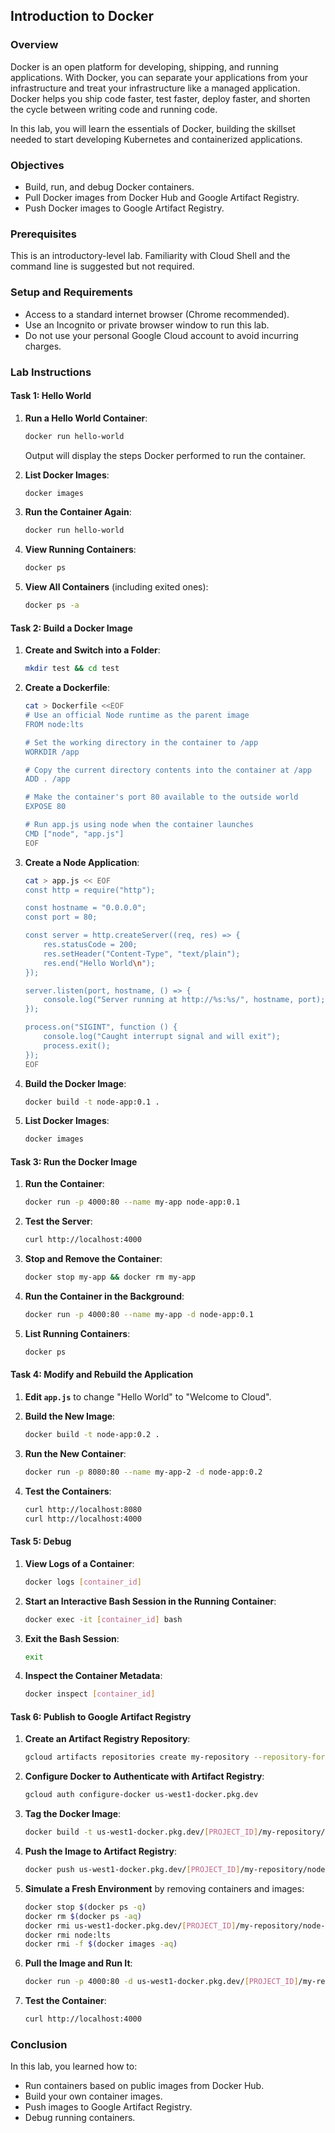 ## Introduction to Docker

### Overview
Docker is an open platform for developing, shipping, and running applications. With Docker, you can separate your applications from your infrastructure and treat your infrastructure like a managed application. Docker helps you ship code faster, test faster, deploy faster, and shorten the cycle between writing code and running code.

In this lab, you will learn the essentials of Docker, building the skillset needed to start developing Kubernetes and containerized applications.

### Objectives
- Build, run, and debug Docker containers.
- Pull Docker images from Docker Hub and Google Artifact Registry.
- Push Docker images to Google Artifact Registry.

### Prerequisites
This is an introductory-level lab. Familiarity with Cloud Shell and the command line is suggested but not required.

### Setup and Requirements
- Access to a standard internet browser (Chrome recommended).
- Use an Incognito or private browser window to run this lab.
- Do not use your personal Google Cloud account to avoid incurring charges.

### Lab Instructions

#### Task 1: Hello World
1. **Run a Hello World Container**:
   ```bash
   docker run hello-world
   ```
   Output will display the steps Docker performed to run the container.

2. **List Docker Images**:
   ```bash
   docker images
   ```

3. **Run the Container Again**:
   ```bash
   docker run hello-world
   ```

4. **View Running Containers**:
   ```bash
   docker ps
   ```

5. **View All Containers** (including exited ones):
   ```bash
   docker ps -a
   ```

#### Task 2: Build a Docker Image
1. **Create and Switch into a Folder**:
   ```bash
   mkdir test && cd test
   ```

2. **Create a Dockerfile**:
   ```bash
   cat > Dockerfile <<EOF
   # Use an official Node runtime as the parent image
   FROM node:lts

   # Set the working directory in the container to /app
   WORKDIR /app

   # Copy the current directory contents into the container at /app
   ADD . /app

   # Make the container's port 80 available to the outside world
   EXPOSE 80

   # Run app.js using node when the container launches
   CMD ["node", "app.js"]
   EOF
   ```

3. **Create a Node Application**:
   ```bash
   cat > app.js << EOF
   const http = require("http");

   const hostname = "0.0.0.0";
   const port = 80;

   const server = http.createServer((req, res) => {
       res.statusCode = 200;
       res.setHeader("Content-Type", "text/plain");
       res.end("Hello World\n");
   });

   server.listen(port, hostname, () => {
       console.log("Server running at http://%s:%s/", hostname, port);
   });

   process.on("SIGINT", function () {
       console.log("Caught interrupt signal and will exit");
       process.exit();
   });
   EOF
   ```

4. **Build the Docker Image**:
   ```bash
   docker build -t node-app:0.1 .
   ```

5. **List Docker Images**:
   ```bash
   docker images
   ```

#### Task 3: Run the Docker Image
1. **Run the Container**:
   ```bash
   docker run -p 4000:80 --name my-app node-app:0.1
   ```

2. **Test the Server**:
   ```bash
   curl http://localhost:4000
   ```

3. **Stop and Remove the Container**:
   ```bash
   docker stop my-app && docker rm my-app
   ```

4. **Run the Container in the Background**:
   ```bash
   docker run -p 4000:80 --name my-app -d node-app:0.1
   ```

5. **List Running Containers**:
   ```bash
   docker ps
   ```

#### Task 4: Modify and Rebuild the Application
1. **Edit `app.js`** to change "Hello World" to "Welcome to Cloud".

2. **Build the New Image**:
   ```bash
   docker build -t node-app:0.2 .
   ```

3. **Run the New Container**:
   ```bash
   docker run -p 8080:80 --name my-app-2 -d node-app:0.2
   ```

4. **Test the Containers**:
   ```bash
   curl http://localhost:8080
   curl http://localhost:4000
   ```

#### Task 5: Debug
1. **View Logs of a Container**:
   ```bash
   docker logs [container_id]
   ```

2. **Start an Interactive Bash Session in the Running Container**:
   ```bash
   docker exec -it [container_id] bash
   ```

3. **Exit the Bash Session**:
   ```bash
   exit
   ```

4. **Inspect the Container Metadata**:
   ```bash
   docker inspect [container_id]
   ```

#### Task 6: Publish to Google Artifact Registry
1. **Create an Artifact Registry Repository**:
   ```bash
   gcloud artifacts repositories create my-repository --repository-format=docker --location=us-west1 --description="Docker repository"
   ```

2. **Configure Docker to Authenticate with Artifact Registry**:
   ```bash
   gcloud auth configure-docker us-west1-docker.pkg.dev
   ```

3. **Tag the Docker Image**:
   ```bash
   docker build -t us-west1-docker.pkg.dev/[PROJECT_ID]/my-repository/node-app:0.2 .
   ```

4. **Push the Image to Artifact Registry**:
   ```bash
   docker push us-west1-docker.pkg.dev/[PROJECT_ID]/my-repository/node-app:0.2
   ```

5. **Simulate a Fresh Environment** by removing containers and images:
   ```bash
   docker stop $(docker ps -q)
   docker rm $(docker ps -aq)
   docker rmi us-west1-docker.pkg.dev/[PROJECT_ID]/my-repository/node-app:0.2
   docker rmi node:lts
   docker rmi -f $(docker images -aq)
   ```

6. **Pull the Image and Run It**:
   ```bash
   docker run -p 4000:80 -d us-west1-docker.pkg.dev/[PROJECT_ID]/my-repository/node-app:0.2
   ```

7. **Test the Container**:
   ```bash
   curl http://localhost:4000
   ```

### Conclusion
In this lab, you learned how to:
- Run containers based on public images from Docker Hub.
- Build your own container images.
- Push images to Google Artifact Registry.
- Debug running containers.

